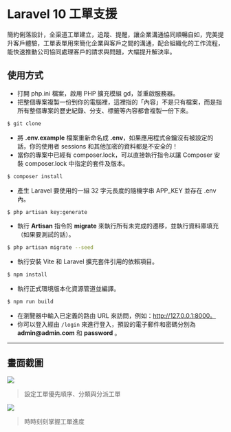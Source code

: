 # Laravel 10 工單支援

簡約俐落設計，全渠道工單建立，追蹤、提醒，讓企業溝通協同順暢自如，完美提升客戶體驗，工單表單用來簡化企業與客戶之間的溝通，配合組織化的工作流程，能快速推動公司協同處理客戶的請求與問題，大幅提升解決率。

## 使用方式
- 打開 php.ini 檔案，啟用 PHP 擴充模組 gd，並重啟服務器。
- 把整個專案複製一份到你的電腦裡，這裡指的「內容」不是只有檔案，而是指所有整個專案的歷史紀錄、分支、標籤等內容都會複製一份下來。
```sh
$ git clone
```
- 將 __.env.example__ 檔案重新命名成 __.env__，如果應用程式金鑰沒有被設定的話，你的使用者 sessions 和其他加密的資料都是不安全的！
- 當你的專案中已經有 composer.lock，可以直接執行指令以讓 Composer 安裝 composer.lock 中指定的套件及版本。
```sh
$ composer install
```
- 產生 Laravel 要使用的一組 32 字元長度的隨機字串 APP_KEY 並存在 .env 內。
```sh
$ php artisan key:generate
```
- 執行 __Artisan__ 指令的 __migrate__ 來執行所有未完成的遷移，並執行資料庫填充（如果要測試的話）。
```sh
$ php artisan migrate --seed
```
- 執行安裝 Vite 和 Laravel 擴充套件引用的依賴項目。
```sh
$ npm install
```
- 執行正式環境版本化資源管道並編譯。
```sh
$ npm run build
```
- 在瀏覽器中輸入已定義的路由 URL 來訪問，例如：http://127.0.0.1:8000。
- 你可以登入經由 `/login` 來進行登入，預設的電子郵件和密碼分別為 __admin@admin.com__ 和 __password__ 。

----

## 畫面截圖
![](https://i.imgur.com/hh8xOlH.png)
> 設定工單優先順序、分類與分派工單

![](https://i.imgur.com/qAocFNA.png)
> 時時刻刻掌握工單進度
